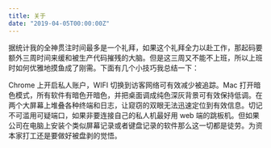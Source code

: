 ```yaml
---
title: 关于
date: "2019-04-05T00:00:00Z"
---
```


据统计我的全神贯注时间最多是一个礼拜，如果这个礼拜全力以赴工作，那起码要额外三周时间来缓和被生产代码摧残的大脑。但是这三周又不能不上班，所以上班时如何优雅地摸鱼成了刚需。下面有几个小技巧我总结一下：

Chrome 上开启私人账户，WIFI 切换到访客网络可有效减少被追踪。Mac 打开暗色模式，所有软件有暗色开暗色，并把桌面调成纯色深灰背景可有效保持低调。在两个大屏幕上堆叠各种终端和日志，让窥窃的双眼无法迅速定位到有效信息。切记不可滥用可疑端口，如果非要连接自己的私人机最好用 web 端的跳板机。但如果公司在电脑上安装个类似屏幕记录或者键盘记录的软件那么这一切都是徒劳。为资本家打工还是要做好被盘剥的觉悟。
